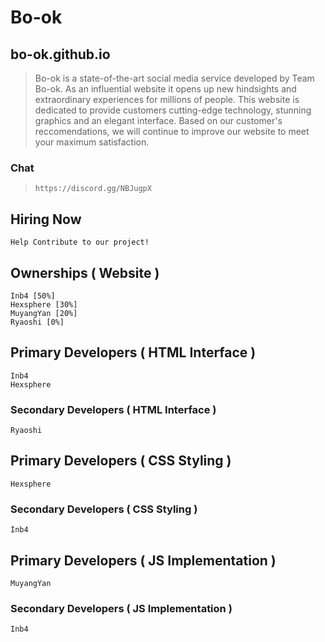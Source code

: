 # Bo-ok 
## bo-ok.github.io

> Bo-ok is a state-of-the-art social media service developed by Team Bo-ok. As an influential website it opens up new hindsights and extraordinary experiences for millions of people. This website is dedicated to provide customers cutting-edge technology, stunning graphics and an elegant interface. Based on our customer's reccomendations, we will continue to improve our website to meet your maximum satisfaction.

### Chat
>`
https://discord.gg/NBJugpX
`
## Hiring Now
```
Help Contribute to our project!
```
## Ownerships ( Website )
```
Inb4 [50%]
Hexsphere [30%]
MuyangYan [20%]
Ryaoshi [0%]
```
## Primary Developers ( HTML Interface )
```
Inb4
Hexsphere
```
### Secondary Developers ( HTML Interface )
```
Ryaoshi
```
## Primary Developers ( CSS Styling )
```
Hexsphere
```
### Secondary Developers ( CSS Styling )
```
Inb4
```

## Primary Developers ( JS Implementation )
```
MuyangYan
```
### Secondary Developers ( JS Implementation )
```
Inb4
```

